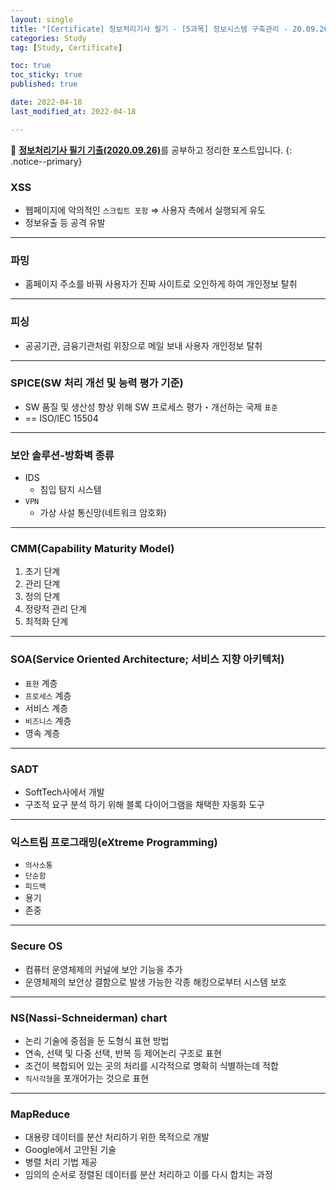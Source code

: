 ```yaml
---
layout: single
title: "[Certificate] 정보처리기사 필기 - [5과목] 정보시스템 구축관리 - 20.09.26"
categories: Study
tag: [Study, Certificate]

toc: true
toc_sticky: true
published: true

date: 2022-04-18
last_modified_at: 2022-04-18

---
```



📄 [**정보처리기사 필기 기출(2020.09.26)**](https://comcbt.com/xe/iz)를 공부하고 정리한 포스트입니다.
{: .notice--primary}


### XSS

- 웹페이지에 악의적인 `스크립트 포함` ⇒ 사용자 측에서 실행되게 유도
- 정보유출 등 공격 유발

---

### 파밍

- 홈페이지 주소를 바꿔 사용자가 진짜 사이트로 오인하게 하여 개인정보 탈취

---

### 피싱

- 공공기관, 금융기관처럼 위장으로 메일 보내 사용자 개인정보 탈취

---

### SPICE(SW 처리 개선 및 능력 평가 기준)

- SW 품질 및 생산성 향상 위해 SW 프로세스 평가・개선하는 국제 `표준`
- == ISO/IEC 15504

---

### 보안 솔루션-방화벽 종류

- IDS
    - 침입 탐지 시스템
- `VPN`
    - 가상 사설 통신망(네트워크 암호화)

---

### CMM(Capability Maturity Model)

1. 초기 단계
2. 관리 단계
3. 정의 단계
4. 정량적 관리 단계
5. 최적화 단계

---

### SOA(Service Oriented Architecture; 서비스 지향 아키텍처)

- `표현` 계층
- `프로세스` 계층
- 서비스 계층
- `비즈니스` 계층
- 영속 계층

---

### SADT

- SoftTech사에서 개발
- 구조적 요구 분석 하기 위해 블록 다이어그램을 채택한 자동화 도구

---

### 익스트림 프로그래밍(eXtreme Programming)

- `의사소통`
- `단순함`
- `피드백`
- 용기
- 존중

---

### Secure OS

- 컴퓨터 운영체제의 커널에 보안 기능을 추가
- 운영체제의 보안상 결함으로 발생 가능한 각종 해킹으로부터 시스템 보호

---

### NS(Nassi-Schneiderman) chart

- 논리 기술에 중점을 둔 도형식 표현 방법
- 연속, 선택 및 다중 선택, 반복 등 제어논리 구조로 표현
- 조건이 복합되어 있는 곳의 처리를 시각적으로 명확히 식별하는데 적합
- `직사각형`을 포개어가는 것으로 표현

---

### MapReduce

- 대용량 데이터를 분산 처리하기 위한 목적으로 개발
- Google에서 고안된 기술
- 병렬 처리 기법 제공
- 임의의 순서로 정렬된 데이터를 분산 처리하고 이를 다시 합치는 과정
